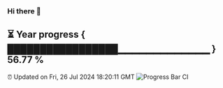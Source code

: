 ### Hi there 👋
⏳ Year progress { █████████████████▁▁▁▁▁▁▁▁▁▁▁▁▁ } 56.77 %
---
⏰ Updated on Fri, 26 Jul 2024 18:20:11 GMT
![Progress Bar CI](https://github.com/liununu/liununu/workflows/Progress%20Bar%20CI/badge.svg)
